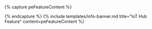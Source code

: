 {% capture peFeatureContent %}
<!-- Only [**IoT Hub**](/products/thingsboard-pe/) supports **{{ feature }}** feature.<br>
Use [**IoT Hub**](https://iothub.magenta.at/signup) or [**install**](/docs/user-guide/install/pe/installation-options/) your own platform instance. -->
{% endcapture %}
{% include templates/info-banner.md title="IoT Hub Feature" content=peFeatureContent %}
